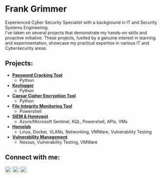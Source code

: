 <h1>Frank Grimmer<br/></h1>
Experienced Cyber Security Specialist with a background in IT and Security Systems Engineering.
<br />
I've taken on several projects that demonstrate my hands-on skills and proactive initiative. These projects, fuelled by a genuine interest in learning and experimentation, showcase my practical expertise in various IT and Cybersecurity areas.
<h2>Projects:</h2>

- <b>[Password Cracking Tool](https://github.com/FrankGrimmer/dictionary-password-cracker)</b>
  - Python
- <b>[Keylogger](https://github.com/FrankGrimmer/keylogger)</b>
  - Python
- <b>[Caesar Cipher Encryption Tool](https://github.com/FrankGrimmer/caesar-cipher)</b>
  - Python
- <b>[File Integrity Monitoring Tool](https://github.com/FrankGrimmer/file-integrity-monitor)</b>
  - Powershell
- <b>[SIEM & Honeypot](https://frankgrimmer.dev/siem-and-honeypot/)</b>
  - Azure/Microsoft Sentinel, KQL, Powershell, APIs, VMs
- <b>[Homelab](https://www.frankgrimmer.dev/homelab)</b>
  - Linux, Docker, VLANs, Networking, VMWare, Vulnerability Testing
- <b>[Vulnerability Management](https://www.frankgrimmer.dev/vulnerability-management)</b>
  - Nessus, Vulnerability Testing, VMWare

<!-- Commenting out Certifications section
<h2>Certifications</h2>

- Microsoft SC-200
- CompTIA Security+
- ISC2 CC
- Splunk Core Certified User
- AWS Certified Cloud Practitioner
- Cisco (Cyber Threat Management, Network Defense, Endpoint Security, Ethical Hacker, Introduction to Cyber Security)
- Oracle (OCI Certified Foundations Associate, OCI AI Certified Foundations Associate, Cloud Data Management Foundations)
- Advanced Diploma in IT and Cyber Security - Level 5
- Electronic Security and Emergency Systems - NVQ
-->
<h2>Connect with me:</h2>

[<img align="left" alt="FrankGrimmer | LinkedIn" width="22px" src="https://github.com/FrankGrimmer/FrankGrimmer/assets/136235216/f687cd84-a46e-4181-92eb-aa02e8bd4282" />][website]
[<img align="left" alt="FrankGrimmer | LinkedIn" width="22px" src="https://cdn.jsdelivr.net/npm/simple-icons@9.21.0/icons/linkedin.svg" />][linkedin]
[<img align="left" alt="FrankGrimmer | LinkedIn" width="22px" src="https://cdn.jsdelivr.net/npm/simple-icons@9.21.0/icons/gmail.svg" />][email]

[website]: https://frankgrimmer.dev
[linkedin]: https://linkedin.com/in/FrankGrimmer
[email]: mailto:frank@frankgrimmer.dev

<!--
**FrankGrimmer/FrankGrimmer** is a ✨ _special_ ✨ repository because its `README.md` (this file) appears on your GitHub profile.

Here are some ideas to get you started:
https://cdn.jsdelivr.net/npm/simple-icons@9.21.0/icons/fandango.svg
- 🔭 I’m currently working on ...
- 🌱 I’m currently learning ...
- 👯 I’m looking to collaborate on ...
- 🤔 I’m looking for help with ...
- 💬 Ask me about ...
- 📫 How to reach me: ...
- 😄 Pronouns: ...
- ⚡ Fun fact: ...
-->
